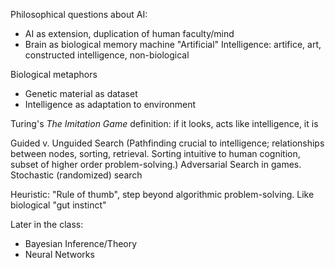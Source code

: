 Philosophical questions about AI:
- AI as extension, duplication of human faculty/mind
- Brain as biological memory machine
"Artificial" Intelligence: artifice, art, constructed intelligence, non-biological 

Biological metaphors
- Genetic material as dataset
- Intelligence as adaptation to environment

Turing's *The Imitation Game* definition: if it looks, acts like intelligence, it is

Guided v. Unguided Search (Pathfinding crucial to intelligence; relationships between nodes, sorting, retrieval. Sorting intuitive to human cognition, subset of higher order problem-solving.) Adversarial Search in games. Stochastic (randomized) search

Heuristic: "Rule of thumb", step beyond algorithmic problem-solving. Like biological "gut instinct"

Later in the class:
- Bayesian Inference/Theory
- Neural Networks


